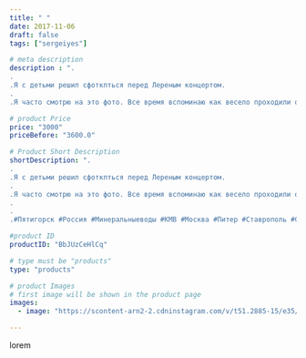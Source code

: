 ```yaml
---
title: " "
date: 2017-11-06
draft: false
tags: ["sergeiyes"]

# meta description
description : ".
.
.Я с детьми решил сфоткпться перед Лереным концертом.
.
.Я часто смотрю на это фото. Все время вспоминаю как весело проходили осенние мини гастроли у Лерочк"

# product Price
price: "3000"
priceBefore: "3600.0"

# Product Short Description
shortDescription: ".
.
.Я с детьми решил сфоткпться перед Лереным концертом.
.
.Я часто смотрю на это фото. Все время вспоминаю как весело проходили осенние мини гастроли у Лерочка.👍👍👍.
.
.
.#Пятигорск #Россия #Минеральныеводы #КМВ #Москва #Питер #Ставрополь #Сочи #Симферополь #Севастополь #СКФО #УФО #Анапа #Краснодар #Екатеринбург #Челябинск #Ессентуки #Железноводск #Кисловодск #бизнес #Ростовнадону #Владикавказ #Нижнийновгород #sergeystar #nl_int #biznes #бизнесидея  #Волгоград #churslabs #sergeistar"

#product ID
productID: "BbJUzCeHlCq"

# type must be "products"
type: "products"

# product Images
# first image will be shown in the product page
images:
  - image: "https://scontent-arn2-2.cdninstagram.com/v/t51.2885-15/e35/25018084_176685072924084_1902997616837263360_n.jpg?se=7&tp=1&_nc_ht=scontent-arn2-2.cdninstagram.com&_nc_cat=100&_nc_ohc=7toyphowMtUAX-1ULjZ&ccb=7-4&oh=fc4701c9d44e7ec8b63115e8f64ff4a2&oe=6084A660&_nc_sid=86f79a&ig_cache_key=MTY0MTkzNTAwNzQyOTU3ODkyMg%3D%3D.2-ccb7-4"

---
```

lorem
